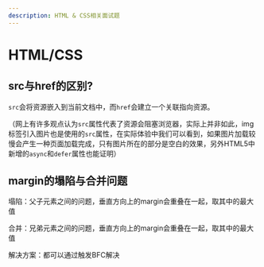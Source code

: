 ```yaml
---
description: HTML & CSS相关面试题
---
```


# HTML/CSS

## src与href的区别?

`src`会将资源嵌入到当前文档中，而`href`会建立一个关联指向资源。

（网上有许多观点认为`src`属性代表了资源会阻塞浏览器，实际上并非如此，img标签引入图片也是使用的`src`属性，在实际体验中我们可以看到，如果图片加载较慢会产生一种页面加载完成，只有图片所在的部分是空白的效果，另外HTML5中新增的`async`和`defer`属性也能证明）

## margin的塌陷与合并问题

塌陷：父子元素之间的问题，垂直方向上的margin会重叠在一起，取其中的最大值

合并：兄弟元素之间的问题，垂直方向上的margin会重叠在一起，取其中的最大值

解决方案：都可以通过触发BFC解决



